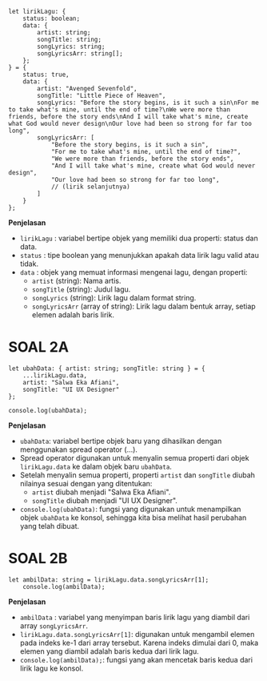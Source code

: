 ```
let lirikLagu: {
    status: boolean;
    data: {
        artist: string;
        songTitle: string;
        songLyrics: string;
        songLyricsArr: string[];
    };
} = {
    status: true,
    data: {
        artist: "Avenged Sevenfold",
        songTitle: "Little Piece of Heaven",
        songLyrics: "Before the story begins, is it such a sin\nFor me to take what's mine, until the end of time?\nWe were more than friends, before the story ends\nAnd I will take what's mine, create what God would never design\nOur love had been so strong for far too long",
        songLyricsArr: [
            "Before the story begins, is it such a sin",
            "For me to take what's mine, until the end of time?",
            "We were more than friends, before the story ends",
            "And I will take what's mine, create what God would never design",
            "Our love had been so strong for far too long",
            // (lirik selanjutnya)
        ]
    }
};
```
**Penjelasan**
- `lirikLagu` : variabel bertipe objek yang memiliki dua properti: status dan data. 
- `status` : tipe boolean yang menunjukkan apakah data lirik lagu valid atau tidak. 
- `data` : objek yang memuat informasi mengenai lagu, dengan properti: 
  - `artist` (string): Nama artis. 
  - `songTitle` (string): Judul lagu. 
  - `songLyrics` (string): Lirik lagu dalam format string. 
  - `songLyricsArr` (array of string): Lirik lagu dalam bentuk array, setiap elemen adalah baris lirik.
 
# SOAL 2A
```
let ubahData: { artist: string; songTitle: string } = {
    ...lirikLagu.data,
    artist: "Salwa Eka Afiani",
    songTitle: "UI UX Designer"
};

console.log(ubahData);
```
**Penjelasan**
- `ubahData`: variabel bertipe objek baru yang dihasilkan dengan menggunakan spread operator (...).
- Spread operator digunakan untuk menyalin semua properti dari objek `lirikLagu.data` ke dalam objek baru `ubahData`.
- Setelah menyalin semua properti, properti `artist` dan `songTitle` diubah nilainya sesuai dengan yang ditentukan:
  - `artist` diubah menjadi "Salwa Eka Afiani".
  - `songTitle` diubah menjadi "UI UX Designer".
- `console.log(ubahData)`: fungsi yang digunakan untuk menampilkan objek `ubahData` ke konsol, sehingga kita bisa melihat hasil perubahan yang telah dibuat.

# SOAL 2B
```
let ambilData: string = lirikLagu.data.songLyricsArr[1];
    console.log(ambilData);
```
**Penjelasan**
- `ambilData` : variabel yang menyimpan baris lirik lagu yang diambil dari array `songLyricsArr`.
- `lirikLagu.data.songLyricsArr[1]`:  digunakan untuk mengambil elemen pada indeks ke-1 dari array tersebut. Karena indeks dimulai dari 0, maka elemen yang diambil adalah baris kedua dari lirik lagu. 
- `console.log(ambilData);`: fungsi yang akan mencetak baris kedua dari lirik lagu ke konsol.





